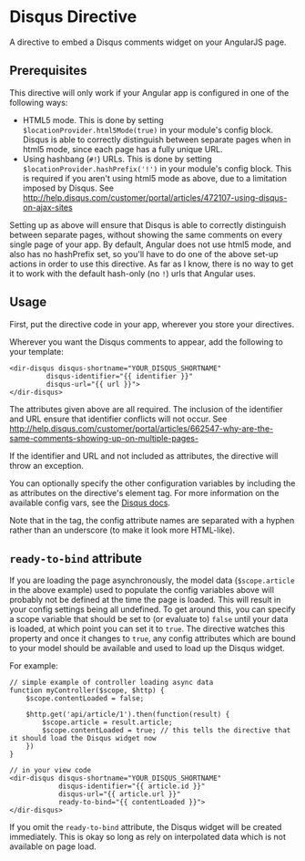 # Disqus Directive

A directive to embed a Disqus comments widget on your AngularJS page.

## Prerequisites

This directive will only work if your Angular app is configured in one of the following ways:

 - HTML5 mode. This is done by setting `$locationProvider.html5Mode(true)` in your module's config block. Disqus is able to correctly distinguish between separate pages when in html5 mode, since each page has a fully unique URL.
 - Using hashbang (`#!`) URLs. This is done by setting `$locationProvider.hashPrefix('!')` in your module's config block. This is required if you aren't using html5 mode as above, due to a limitation imposed by Disqus. See http://help.disqus.com/customer/portal/articles/472107-using-disqus-on-ajax-sites

Setting up as above will ensure that Disqus is able to correctly distinguish between separate pages, without showing the same comments on every single page of your app.
By default, Angular does not use html5 mode, and also has no hashPrefix set, so you'll have to do one of the above set-up actions in order to use this directive. As far as I know, there is no way to get it to work with
the default hash-only (no `!`) urls that Angular uses.

## Usage

First, put the directive code in your app, wherever you store your directives.

Wherever you want the Disqus comments to appear, add the following to your template:

    <dir-disqus disqus-shortname="YOUR_DISQUS_SHORTNAME"
             disqus-identifier="{{ identifier }}"
             disqus-url="{{ url }}">
    </dir-disqus>

The attributes given above are all required. The inclusion of the identifier and URL ensure that identifier conflicts will not occur. See http://help.disqus.com/customer/portal/articles/662547-why-are-the-same-comments-showing-up-on-multiple-pages-

If the identifier and URL and not included as attributes, the directive will throw an exception.

You can optionally specify the other configuration variables by including the as attributes
on the directive's element tag. For more information on the available config vars, see the
[Disqus docs](http://help.disqus.com/customer/portal/articles/472098-javascript-configuration-variables).

Note that in the tag, the config attribute names are separated with a hyphen rather
than an underscore (to make it look more HTML-like).



## `ready-to-bind` attribute

If you are loading the page asynchronously, the model data (`$scope.article` in the above example) used to populate the config variables above
will probably not be defined at the time the page is loaded. This will result in your config settings
being all undefined. To get around this, you can specify a scope variable that should be set to (or evaluate to) `false`
until your data is loaded, at which point you can set it to `true`. The directive watches this property and once it changes
to `true`, any config attributes which are bound to your model should be available and used to load up the Disqus widget.

For example:

    // simple example of controller loading async data
    function myController($scope, $http) {
        $scope.contentLoaded = false;

        $http.get('api/article/1').then(function(result) {
            $scope.article = result.article;
            $scope.contentLoaded = true; // this tells the directive that it should load the Disqus widget now
        })
    }

    // in your view code
    <dir-disqus disqus-shortname="YOUR_DISQUS_SHORTNAME"
                disqus-identifier="{{ article.id }}"
                disqus-url="{{ article.url }}"
                ready-to-bind="{{ contentLoaded }}">
    </dir-disqus>


 If you omit the `ready-to-bind` attribute, the Disqus widget will be created immediately. This is okay so long as
 rely on interpolated data which is not available on page load.